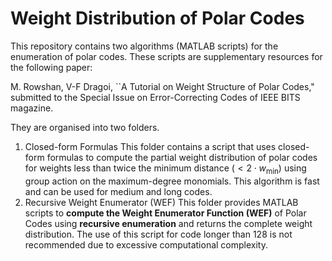 # Weight Distribution of Polar Codes

This repository contains two algorithms (MATLAB scripts) for the enumeration of polar codes. These scripts are supplementary resources for the following paper:

M. Rowshan, V-F Dragoi, ``A Tutorial on Weight Structure of Polar Codes," submitted to the Special Issue on Error-Correcting Codes of IEEE BITS magazine.

They are organised into two folders.
1. Closed-form Formulas
This folder contains a script that uses closed-form formulas to compute the partial weight distribution of polar codes for weights less than twice the minimum distance $(<2 \cdot w_{\min})$ using group action on the maximum-degree monomials. This algorithm is fast and can be used for medium and long codes.
2. Recursive Weight Enumerator (WEF)
This folder provides MATLAB scripts to **compute the Weight Enumerator Function (WEF)** of Polar Codes using **recursive enumeration** and returns the complete weight distribution. The use of this script for code longer than 128 is not recommended due to excessive computational complexity.
